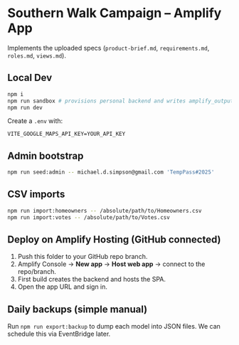 # Southern Walk Campaign – Amplify App

Implements the uploaded specs (`product-brief.md`, `requirements.md`, `roles.md`, `views.md`).

## Local Dev
```bash
npm i
npm run sandbox # provisions personal backend and writes amplify_outputs.json
npm run dev
```

Create a `.env` with:
```
VITE_GOOGLE_MAPS_API_KEY=YOUR_API_KEY
```

## Admin bootstrap
```bash
npm run seed:admin -- michael.d.simpson@gmail.com 'TempPass#2025'
```

## CSV imports
```bash
npm run import:homeowners -- /absolute/path/to/Homeowners.csv
npm run import:votes -- /absolute/path/to/Votes.csv
```

## Deploy on Amplify Hosting (GitHub connected)
1) Push this folder to your GitHub repo branch.
2) Amplify Console → **New app** → **Host web app** → connect to the repo/branch.
3) First build creates the backend and hosts the SPA.
4) Open the app URL and sign in.

## Daily backups (simple manual)
Run `npm run export:backup` to dump each model into JSON files. We can schedule this via EventBridge later.
